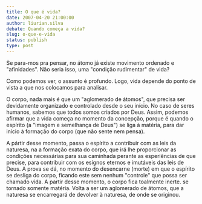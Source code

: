 ```yaml
---
title: O que é vida?
date: 2007-04-20 21:00:00
author: liurian.silva
debate: Quando começa a vida?
slug: o-que-e-vida
status: publish 
type: post
---
```


Se para-mos pra pensar, no átomo já existe movimento ordenado e "afinidades". Não seria isso, uma "condição rudimentar" de vida?  

Como podemos ver, o assunto é profundo. Logo, vida depende do ponto de vista a que nos colocamos para analisar.   

O corpo, nada mais é que um "aglomerado de átomos", que precisa ser devidamente organizado e controlado desde o seu início. No caso de seres humanos, sabemos que todos somos criados por Deus. Assim, podemos afirmar que a vida começa no momento da concepção, porque é quando o espírito (a "imagem e semelhança de Deus") se liga à matéria, para dar início à formação do corpo (que não sente nem pensa).  

A pártir desse momento, passa o espírito a contribuir com as leis da naturesa, na a formação exata do corpo, que irá lhe proporcionar as condições necessárias para sua caminhada perante as esperiências de que precise, para contribuir com os esígnos eternos e imutáveis das leis de Deus. A prova se dá, no momento do desencarne (morte) em que o espírito se desliga do corpo, ficando este sem nenhum "controle" que possa ser chamado vida. A partir desse momento, o corpo fica toalmente inerte. se tornado somente matéria. Volta a ser um aglomerado de átomos, que a naturesa se encarregará de devolver à naturesa, de onde se originou.
